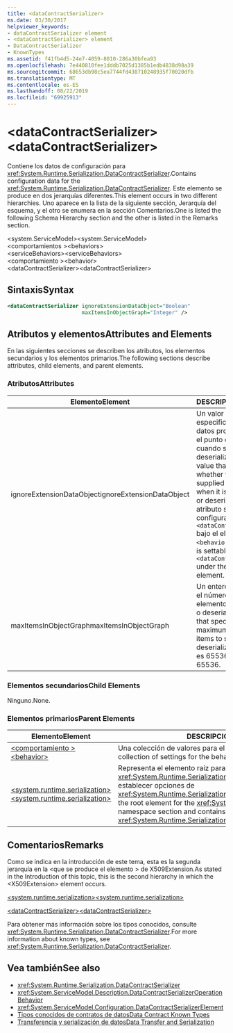 ```yaml
---
title: <dataContractSerializer>
ms.date: 03/30/2017
helpviewer_keywords:
- dataContractSerializer element
- <dataContractSerializer> element
- DataContractSerializer
- KnownTypes
ms.assetid: f41fb4d5-24e7-4059-8010-286a30bfea93
ms.openlocfilehash: 7e440810fee1dddb7025d1385b1edb4838d98a39
ms.sourcegitcommit: 68653db98c5ea7744fd438710248935f70020dfb
ms.translationtype: MT
ms.contentlocale: es-ES
ms.lasthandoff: 08/22/2019
ms.locfileid: "69925913"
---
```

# <a name="datacontractserializer"></a><span data-ttu-id="5b9a9-101">\<dataContractSerializer></span><span class="sxs-lookup"><span data-stu-id="5b9a9-101">\<dataContractSerializer></span></span>
<span data-ttu-id="5b9a9-102">Contiene los datos de configuración para <xref:System.Runtime.Serialization.DataContractSerializer>.</span><span class="sxs-lookup"><span data-stu-id="5b9a9-102">Contains configuration data for the <xref:System.Runtime.Serialization.DataContractSerializer>.</span></span> <span data-ttu-id="5b9a9-103">Este elemento se produce en dos jerarquías diferentes.</span><span class="sxs-lookup"><span data-stu-id="5b9a9-103">This element occurs in two different hierarchies.</span></span> <span data-ttu-id="5b9a9-104">Uno aparece en la lista de la siguiente sección, Jerarquía del esquema, y el otro se enumera en la sección Comentarios.</span><span class="sxs-lookup"><span data-stu-id="5b9a9-104">One is listed the following Schema Hierarchy section and the other is listed in the Remarks section.</span></span>  
  
 <span data-ttu-id="5b9a9-105">\<system.ServiceModel></span><span class="sxs-lookup"><span data-stu-id="5b9a9-105">\<system.ServiceModel></span></span>  
<span data-ttu-id="5b9a9-106">\<comportamientos ></span><span class="sxs-lookup"><span data-stu-id="5b9a9-106">\<behaviors></span></span>  
<span data-ttu-id="5b9a9-107">\<serviceBehaviors></span><span class="sxs-lookup"><span data-stu-id="5b9a9-107">\<serviceBehaviors></span></span>  
<span data-ttu-id="5b9a9-108">\<comportamiento ></span><span class="sxs-lookup"><span data-stu-id="5b9a9-108">\<behavior></span></span>  
<span data-ttu-id="5b9a9-109">\<dataContractSerializer></span><span class="sxs-lookup"><span data-stu-id="5b9a9-109">\<dataContractSerializer></span></span>  
  
## <a name="syntax"></a><span data-ttu-id="5b9a9-110">Sintaxis</span><span class="sxs-lookup"><span data-stu-id="5b9a9-110">Syntax</span></span>  
  
```xml  
<dataContractSerializer ignoreExtensionDataObject="Boolean"
                        maxItemsInObjectGraph="Integer" />
```  
  
## <a name="attributes-and-elements"></a><span data-ttu-id="5b9a9-111">Atributos y elementos</span><span class="sxs-lookup"><span data-stu-id="5b9a9-111">Attributes and Elements</span></span>  
 <span data-ttu-id="5b9a9-112">En las siguientes secciones se describen los atributos, los elementos secundarios y los elementos primarios.</span><span class="sxs-lookup"><span data-stu-id="5b9a9-112">The following sections describe attributes, child elements, and parent elements.</span></span>  
  
### <a name="attributes"></a><span data-ttu-id="5b9a9-113">Atributos</span><span class="sxs-lookup"><span data-stu-id="5b9a9-113">Attributes</span></span>  
  
|<span data-ttu-id="5b9a9-114">Elemento</span><span class="sxs-lookup"><span data-stu-id="5b9a9-114">Element</span></span>|<span data-ttu-id="5b9a9-115">DESCRIPCIÓN</span><span class="sxs-lookup"><span data-stu-id="5b9a9-115">Description</span></span>|  
|-------------|-----------------|  
|<span data-ttu-id="5b9a9-116">ignoreExtensionDataObject</span><span class="sxs-lookup"><span data-stu-id="5b9a9-116">ignoreExtensionDataObject</span></span>|<span data-ttu-id="5b9a9-117">Un valor booleano que especifica si se omiten los datos proporcionados por el punto de conexión cuando se serializa o deserializa.</span><span class="sxs-lookup"><span data-stu-id="5b9a9-117">A Boolean value that specifies whether to ignore data supplied by the endpoint when it is being serialized or deserialized.</span></span> <span data-ttu-id="5b9a9-118">Este atributo se puede configurar sólo en `<dataContractSerializer>` bajo el elemento `<behavior>`.</span><span class="sxs-lookup"><span data-stu-id="5b9a9-118">This attribute is settable only on the `<dataContractSerializer>` under the `<behavior>` element.</span></span>|  
|<span data-ttu-id="5b9a9-119">maxItemsInObjectGraph</span><span class="sxs-lookup"><span data-stu-id="5b9a9-119">maxItemsInObjectGraph</span></span>|<span data-ttu-id="5b9a9-120">Un entero que especifica el número máximo de elementos para serializar o deserializar.</span><span class="sxs-lookup"><span data-stu-id="5b9a9-120">An integer that specifies the maximum number of items to serialize or deserialize.</span></span> <span data-ttu-id="5b9a9-121">Este atributo es 65536.</span><span class="sxs-lookup"><span data-stu-id="5b9a9-121">This attribute is 65536.</span></span>|  
  
### <a name="child-elements"></a><span data-ttu-id="5b9a9-122">Elementos secundarios</span><span class="sxs-lookup"><span data-stu-id="5b9a9-122">Child Elements</span></span>  
 <span data-ttu-id="5b9a9-123">Ninguno.</span><span class="sxs-lookup"><span data-stu-id="5b9a9-123">None.</span></span>  
  
### <a name="parent-elements"></a><span data-ttu-id="5b9a9-124">Elementos primarios</span><span class="sxs-lookup"><span data-stu-id="5b9a9-124">Parent Elements</span></span>  
  
|<span data-ttu-id="5b9a9-125">Elemento</span><span class="sxs-lookup"><span data-stu-id="5b9a9-125">Element</span></span>|<span data-ttu-id="5b9a9-126">DESCRIPCIÓN</span><span class="sxs-lookup"><span data-stu-id="5b9a9-126">Description</span></span>|  
|-------------|-----------------|  
|[<span data-ttu-id="5b9a9-127">\<comportamiento ></span><span class="sxs-lookup"><span data-stu-id="5b9a9-127">\<behavior></span></span>](behavior-of-servicebehaviors.md)|<span data-ttu-id="5b9a9-128">Una colección de valores para el comportamiento de un servicio.</span><span class="sxs-lookup"><span data-stu-id="5b9a9-128">A collection of settings for the behavior of a service.</span></span>|  
|[<span data-ttu-id="5b9a9-129">\<system.runtime.serialization></span><span class="sxs-lookup"><span data-stu-id="5b9a9-129">\<system.runtime.serialization></span></span>](system-runtime-serialization.md)|<span data-ttu-id="5b9a9-130">Representa el elemento raíz para la sección de espacio de nombres <xref:System.Runtime.Serialization> y contiene elementos para establecer opciones de <xref:System.Runtime.Serialization.DataContractSerializer>.</span><span class="sxs-lookup"><span data-stu-id="5b9a9-130">Represents the root element for the <xref:System.Runtime.Serialization> namespace section and contains elements for setting options of the <xref:System.Runtime.Serialization.DataContractSerializer>.</span></span>|  
  
## <a name="remarks"></a><span data-ttu-id="5b9a9-131">Comentarios</span><span class="sxs-lookup"><span data-stu-id="5b9a9-131">Remarks</span></span>  
 <span data-ttu-id="5b9a9-132">Como se indica en la introducción de este tema, esta es la segunda jerarquía en la \<que se produce el elemento > de X509Extension.</span><span class="sxs-lookup"><span data-stu-id="5b9a9-132">As stated in the Introduction of this topic, this is the second hierarchy in which the \<X509Extension> element occurs.</span></span>  
  
 [<span data-ttu-id="5b9a9-133">\<system.runtime.serialization></span><span class="sxs-lookup"><span data-stu-id="5b9a9-133">\<system.runtime.serialization></span></span>](system-runtime-serialization.md)  
  
 [<span data-ttu-id="5b9a9-134">\<dataContractSerializer></span><span class="sxs-lookup"><span data-stu-id="5b9a9-134">\<dataContractSerializer></span></span>](datacontractserializer-element.md)  
  
 <span data-ttu-id="5b9a9-135">Para obtener más información sobre los tipos conocidos, consulte <xref:System.Runtime.Serialization.DataContractSerializer>.</span><span class="sxs-lookup"><span data-stu-id="5b9a9-135">For more information about known types, see <xref:System.Runtime.Serialization.DataContractSerializer>.</span></span>  
  
## <a name="see-also"></a><span data-ttu-id="5b9a9-136">Vea también</span><span class="sxs-lookup"><span data-stu-id="5b9a9-136">See also</span></span>

- <xref:System.Runtime.Serialization.DataContractSerializer>
- <xref:System.ServiceModel.Description.DataContractSerializerOperationBehavior>
- <xref:System.ServiceModel.Configuration.DataContractSerializerElement>
- [<span data-ttu-id="5b9a9-137">Tipos conocidos de contratos de datos</span><span class="sxs-lookup"><span data-stu-id="5b9a9-137">Data Contract Known Types</span></span>](../../../wcf/feature-details/data-contract-known-types.md)
- [<span data-ttu-id="5b9a9-138">Transferencia y serialización de datos</span><span class="sxs-lookup"><span data-stu-id="5b9a9-138">Data Transfer and Serialization</span></span>](../../../wcf/feature-details/data-transfer-and-serialization.md)
